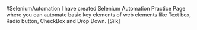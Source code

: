 #SeleniumAutomation
I have created Selenium Automation Practice Page where you can automate basic key elements of web elements like Text box, Radio button, CheckBox and Drop Down.
[Silk]
